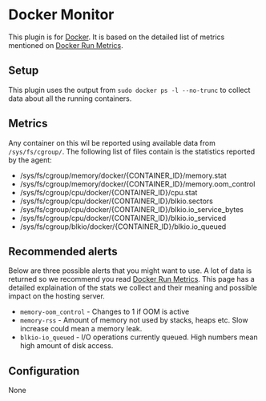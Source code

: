 Docker Monitor
===
This plugin is for [Docker](https://www.docker.com/). It is based on the
detailed list of metrics mentioned on [Docker Run Metrics](https://docs.docker.com/articles/runmetrics/).

Setup
---
This plugin uses the output from `sudo docker ps -l --no-trunc` to collect data about all the running containers.

Metrics
---
Any container on this wil be reported using available data from `/sys/fs/cgroup/`. The following list of files contain
is the statistics reported by the agent:

* /sys/fs/cgroup/memory/docker/{CONTAINER_ID}/memory.stat
* /sys/fs/cgroup/memory/docker/{CONTAINER_ID}/memory.oom_control
* /sys/fs/cgroup/cpu/docker/{CONTAINER_ID}/cpu.stat
* /sys/fs/cgroup/cpu/docker/{CONTAINER_ID}/blkio.sectors
* /sys/fs/cgroup/cpu/docker/{CONTAINER_ID}/blkio.io_service_bytes
* /sys/fs/cgroup/cpu/docker/{CONTAINER_ID}/blkio.io_serviced
* /sys/fs/cgroup/blkio/docker/{CONTAINER_ID}/blkio.io_queued

Recommended alerts
---
Below are three possible alerts that you might want to use. A lot of data is returned so we recommend you read
[Docker Run Metrics](https://docs.docker.com/articles/runmetrics/). This page has a detailed explaination of the stats we collect
and their meaning and possible impact on the hosting server.

* `memory-oom_control` - Changes to 1 if OOM is active
* `memory-rss` - Amount of memory not used by stacks, heaps etc. Slow increase could mean a memory leak.
* `blkio-io_queued` - I/O operations currently queued. High numbers mean high amount of disk access.

Configuration
---
None

